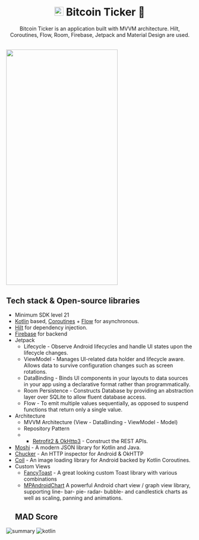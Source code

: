 <h1 align="center"><img src="https://user-images.githubusercontent.com/42215231/165860835-ddacab89-4757-4e18-b8a9-815cc366533f.png" width="24" height="24"/>  Bitcoin Ticker 📱 </h1>

<p align="center"> 
  Bitcoin Ticker is an application built with MVVM architecture. Hilt, Coroutines, Flow, Room, Firebase,
  Jetpack and Material Design are used.
</p>
</br>
<img src="https://user-images.githubusercontent.com/42215231/165891758-c41e2a26-bc81-4b9b-b941-92bead6b7e2d.gif" width="300" height="634.5"/>


## Tech stack & Open-source libraries
- Minimum SDK level 21
- [Kotlin](https://kotlinlang.org/) based, [Coroutines](https://github.com/Kotlin/kotlinx.coroutines) + [Flow](https://kotlin.github.io/kotlinx.coroutines/kotlinx-coroutines-core/kotlinx.coroutines.flow/) for asynchronous.
- [Hilt](https://dagger.dev/hilt/) for dependency injection.
- [Firebase](https://firebase.google.com) for backend
- Jetpack
  - Lifecycle - Observe Android lifecycles and handle UI states upon the lifecycle changes.
  - ViewModel - Manages UI-related data holder and lifecycle aware. Allows data to survive configuration changes such as screen rotations.
  - DataBinding - Binds UI components in your layouts to data sources in your app using a declarative format rather than programmatically.
  - Room Persistence - Constructs Database by providing an abstraction layer over SQLite to allow fluent database access.
  - Flow - To emit multiple values sequentially, as opposed to suspend functions that return only a single value.
- Architecture
  - MVVM Architecture (View - DataBinding - ViewModel - Model)
  - Repository Pattern
  - - [Retrofit2 & OkHttp3](https://github.com/square/retrofit) - Construct the REST APIs.
- [Moshi](https://github.com/square/moshi/) - A modern JSON library for Kotlin and Java.
- [Chucker](https://github.com/ChuckerTeam/chucker) - An HTTP inspector for Android & OkHTTP
- [Coil](https://github.com/coil-kt/coil) - An image loading library for Android backed by Kotlin Coroutines.
- Custom Views
  - [FancyToast](https://github.com/Shashank02051997/FancyToast-Android) - A great looking custom Toast library with various combinations
  - [MPAndroidChart](https://github.com/PhilJay/MPAndroidChart)  A powerful Android chart view / graph view library, supporting line- bar- pie- radar- bubble- and candlestick charts as well as scaling, panning and animations.
  ## MAD Score
![summary](https://user-images.githubusercontent.com/42215231/154857259-f3fd5e80-9866-4b5f-8da2-c54b475a6746.png)
![kotlin](https://user-images.githubusercontent.com/42215231/154851068-d659edf3-394e-4cdd-8651-4f08ed6fcd7a.png)
